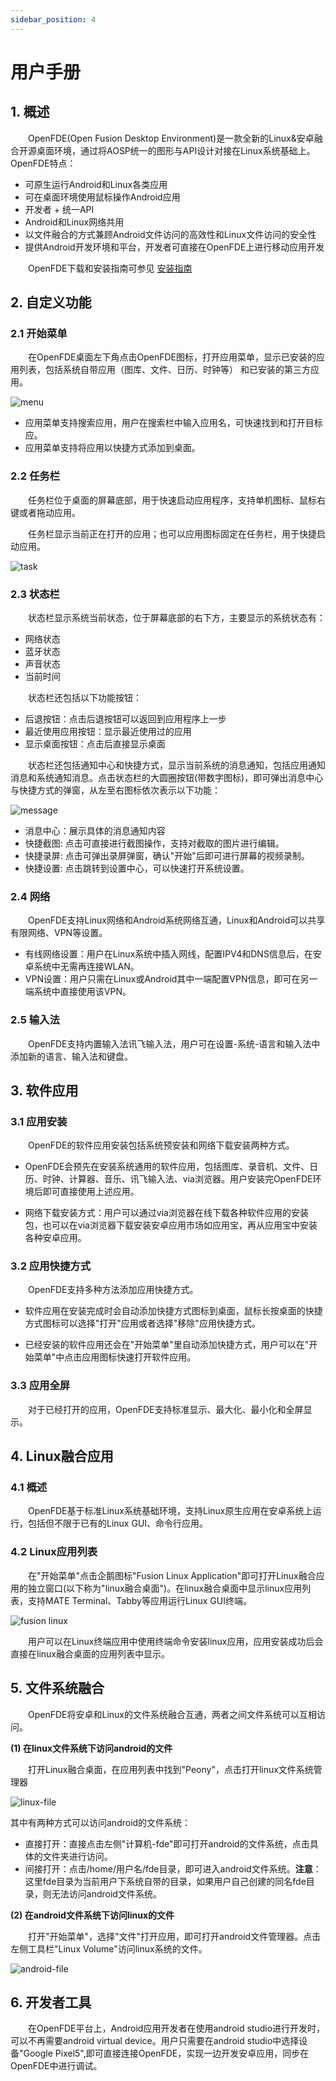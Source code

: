 ```yaml
---
sidebar_position: 4
---
```


# 用户手册

## 1. 概述

&emsp;&emsp;OpenFDE(Open Fusion Desktop Environment)是一款全新的Linux&安卓融合开源桌面环境，通过将AOSP统一的图形与API设计对接在Linux系统基础上。OpenFDE特点：

- 可原生运行Android和Linux各类应用
- 可在桌面环境使用鼠标操作Android应用
- 开发者 + 统一API
- Android和Linux网络共用
- 以文件融合的方式兼顾Android文件访问的高效性和Linux文件访问的安全性
- 提供Android开发环境和平台，开发者可直接在OpenFDE上进行移动应用开发

&emsp;&emsp;OpenFDE下载和安装指南可参见 [安装指南](./installation-guide) <!-- 注意这里文档链接不要加md后缀 -->

## 2. 自定义功能

### 2.1 开始菜单

&emsp;&emsp;在OpenFDE桌面左下角点击OpenFDE图标，打开应用菜单，显示已安装的应用列表，包括系统自带应用（图库、文件、日历、时钟等） 和已安装的第三方应用。

![menu](./img/开始菜单.png) 

- 应用菜单支持搜索应用，用户在搜索栏中输入应用名，可快速找到和打开目标应。 
- 应用菜单支持将应用以快捷方式添加到桌面。

### 2.2 任务栏

&emsp;&emsp;任务栏位于桌面的屏幕底部，用于快速启动应用程序，支持单机图标、鼠标右键或者拖动应用。

&emsp;&emsp;任务栏显示当前正在打开的应用；也可以应用图标固定在任务栏，用于快捷启动应用。

![task](./img/任务栏.jpg)

### 2.3 状态栏

&emsp;&emsp;状态栏显示系统当前状态，位于屏幕底部的右下方，主要显示的系统状态有：

- 网络状态
- 蓝牙状态
- 声音状态
- 当前时间

&emsp;&emsp;状态栏还包括以下功能按钮：

- 后退按钮：点击后退按钮可以返回到应用程序上一步
- 最近使用应用按钮：显示最近使用过的应用
- 显示桌面按钮：点击后直接显示桌面

&emsp;&emsp;状态栏还包括通知中心和快捷方式，显示当前系统的消息通知，包括应用通知消息和系统通知消息。点击状态栏的大圆圈按钮(带数字图标)，即可弹出消息中心与快捷方式的弹窗，从左至右图标依次表示以下功能：

![message](./img/消息中心和快捷方式.jpg)

- 消息中心：展示具体的消息通知内容
- 快捷截图: 点击可直接进行截图操作，支持对截取的图片进行编辑。
- 快捷录屏: 点击可弹出录屏弹窗，确认"开始"后即可进行屏幕的视频录制。
- 快捷设置: 点击跳转到设置中心，可以快速打开系统设置。

### 2.4 网络

&emsp;&emsp;OpenFDE支持Linux网络和Android系统网络互通，Linux和Android可以共享有限网络、VPN等设置。

- 有线网络设置：用户在Linux系统中插入网线，配置IPV4和DNS信息后，在安卓系统中无需再连接WLAN。
- VPN设置：用户只需在Linux或Android其中一端配置VPN信息，即可在另一端系统中直接使用该VPN。

### 2.5 输入法

&emsp;&emsp;OpenFDE支持内置输入法讯飞输入法，用户可在设置-系统-语言和输入法中添加新的语言、输入法和键盘。

## 3. 软件应用

### 3.1 应用安装

&emsp;&emsp;OpenFDE的软件应用安装包括系统预安装和网络下载安装两种方式。

- OpenFDE会预先在安装系统通用的软件应用，包括图库、录音机、文件、日历、时钟、计算器、音乐、讯飞输入法、via浏览器。用户安装完OpenFDE环境后即可直接使用上述应用。

- 网络下载安装方式：用户可以通过via浏览器在线下载各种软件应用的安装包，也可以在via浏览器下载安装安卓应用市场如应用宝，再从应用宝中安装各种安卓应用。

### 3.2 应用快捷方式

&emsp;&emsp;OpenFDE支持多种方法添加应用快捷方式。

- 软件应用在安装完成时会自动添加快捷方式图标到桌面，鼠标长按桌面的快捷方式图标可以选择"打开"应用或者选择"移除"应用快捷方式。
  
- 已经安装的软件应用还会在"开始菜单"里自动添加快捷方式，用户可以在"开始菜单"中点击应用图标快速打开软件应用。

### 3.3 应用全屏

&emsp;&emsp;对于已经打开的应用，OpenFDE支持标准显示、最大化、最小化和全屏显示。

## 4. Linux融合应用

### 4.1 概述

&emsp;&emsp;OpenFDE基于标准Linux系统基础环境，支持Linux原生应用在安卓系统上运行，包括但不限于已有的Linux GUI、命令行应用。

### 4.2 Linux应用列表

&emsp;&emsp;在"开始菜单"点击企鹅图标"Fusion Linux Application"即可打开Linux融合应用的独立窗口(以下称为"linux融合桌面")。在linux融合桌面中显示linux应用列表，支持MATE Terminal、Tabby等应用运行Linux GUI终端。

![fusion linux](./img/linux桌面.png)

&emsp;&emsp;用户可以在Linux终端应用中使用终端命令安装linux应用，应用安装成功后会直接在linux融合桌面的应用列表中显示。

## 5. 文件系统融合

&emsp;&emsp;OpenFDE将安卓和Linux的文件系统融合互通，两者之间文件系统可以互相访问。

**(1) 在linux文件系统下访问android的文件**

&emsp;&emsp;打开Linux融合桌面，在应用列表中找到"Peony"，点击打开linux文件系统管理器

![linux-file](./img/linux-file.jpg)

其中有两种方式可以访问android的文件系统：

- 直接打开：直接点击左侧"计算机-fde"即可打开android的文件系统，点击具体的文件夹进行访问。
- 间接打开：点击/home/用户名/fde目录，即可进入android文件系统。**注意**：这里fde目录为当前用户下系统自带的目录，如果用户自己创建的同名fde目录，则无法访问android文件系统。

**(2) 在android文件系统下访问linux的文件**

&emsp;&emsp;打开"开始菜单"，选择"文件"打开应用，即可打开android文件管理器。点击左侧工具栏"Linux Volume"访问linux系统的文件。

![android-file](./img/android-file.jpg)

## 6. 开发者工具

&emsp;&emsp;在OpenFDE平台上，Android应用开发者在使用android studio进行开发时，可以不再需要android virtual device。用户只需要在android studio中选择设备"Google Pixel5",即可直接连接OpenFDE，实现一边开发安卓应用，同步在OpenFDE中进行调试。

